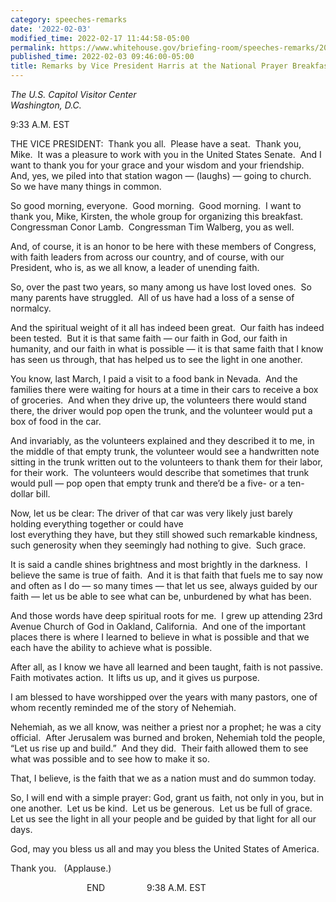 ```yaml
---
category: speeches-remarks
date: '2022-02-03'
modified_time: 2022-02-17 11:44:58-05:00
permalink: https://www.whitehouse.gov/briefing-room/speeches-remarks/2022/02/03/remarks-by-vice-president-harris-at-the-national-prayer-breakfast/
published_time: 2022-02-03 09:46:00-05:00
title: Remarks by Vice President Harris at the National Prayer Breakfast
---
```

 
*The U.S. Capitol Visitor Center  
Washington, D.C.*

9:33 A.M. EST  

THE VICE PRESIDENT:  Thank you all.  Please have a seat.  Thank you,
Mike.  It was a pleasure to work with you in the United States Senate. 
And I want to thank you for your grace and your wisdom and your
friendship.  And, yes, we piled into that station wagon — (laughs) —
going to church.  So we have many things in common.  
  
So good morning, everyone.  Good morning.  Good morning.  I want to
thank you, Mike, Kirsten, the whole group for organizing this
breakfast.  Congressman Conor Lamb.  Congressman Tim Walberg, you as
well.  
  
And, of course, it is an honor to be here with these members of
Congress, with faith leaders from across our country, and of course,
with our President, who is, as we all know, a leader of unending
faith.  
  
So, over the past two years, so many among us have lost loved ones.  So
many parents have struggled.  All of us have had a loss of a sense of
normalcy.  
  
And the spiritual weight of it all has indeed been great.  Our faith has
indeed been tested.  But it is that same faith — our faith in God, our
faith in humanity, and our faith in what is possible — it is that same
faith that I know has seen us through, that has helped us to see the
light in one another.  
  
You know, last March, I paid a visit to a food bank in Nevada.  And the
families there were waiting for hours at a time in their cars to receive
a box of groceries.  And when they drive up, the volunteers there would
stand there, the driver would pop open the trunk, and the volunteer
would put a box of food in the car.  
  
And invariably, as the volunteers explained and they described it to me,
in the middle of that empty trunk, the volunteer would see a handwritten
note sitting in the trunk written out to the volunteers to thank them
for their labor, for their work.  The volunteers would describe that
sometimes that trunk would pull — pop open that empty trunk and there’d
be a five- or a ten-dollar bill.  
  
Now, let us be clear: The driver of that car was very likely just barely
holding everything together or could have  
lost everything they have, but they still showed such remarkable
kindness, such generosity when they seemingly had nothing to give.  Such
grace.  
  
It is said a candle shines brightness and most brightly in the darkness.
 I believe the same is true of faith.  And it is that faith that fuels
me to say now and often as I do — so many times — that let us see,
always guided by our faith — let us be able to see what can be,
unburdened by what has been.    
  
And those words have deep spiritual roots for me.  I grew up attending
23rd Avenue Church of God in Oakland, California.  And one of the
important places there is where I learned to believe in what is possible
and that we each have the ability to achieve what is possible.  
  
After all, as I know we have all learned and been taught, faith is not
passive.  Faith motivates action.  It lifts us up, and it gives us
purpose.  
  
I am blessed to have worshipped over the years with many pastors, one of
whom recently reminded me of the story of Nehemiah.  
  
Nehemiah, as we all know, was neither a priest nor a prophet; he was a
city official.  After Jerusalem was burned and broken, Nehemiah told the
people, “Let us rise up and build.”  And they did.  Their faith allowed
them to see what was possible and to see how to make it so.  
  
That, I believe, is the faith that we as a nation must and do summon
today.   
  
So, I will end with a simple prayer: God, grant us faith, not only in
you, but in one another.  Let us be kind.  Let us be generous.  Let us
be full of grace.  Let us see the light in all your people and be guided
by that light for all our days.   
  
God, may you bless us all and may you bless the United States of
America.  
  
Thank you.   (Applause.)  
  
                               END                 9:38 A.M. EST  
